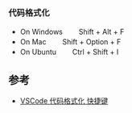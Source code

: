 ### 代码格式化

- On Windows 　　Shift + Alt + F
- On Mac 　　Shift + Option + F
- On Ubuntu　　 Ctrl + Shift + I

## 参考

- [VSCode 代码格式化 快捷键](https://www.cnblogs.com/ryanzheng/p/10950870.html)